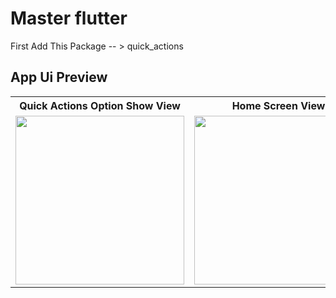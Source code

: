 # Master flutter



First Add This Package -- > quick_actions



## App Ui Preview



<table>
  
  
<tr>                    
   
   <th> Quick Actions Option Show View</th>
   <th> Home Screen View</th>
   <th> Setting Screen View</th>
   <th> Help Screen View</th>


</tr>
  
  
  
  
<tr>

<td>

<img src="https://github.com/mdsomad/Master_Flutter_Widgets/assets/103892160/c45ea6d7-34b6-412f-9023-f69ff6f25f51"  width="270"/>

</td>
<td>

<img src="https://github.com/mdsomad/Master_Flutter_Widgets/assets/103892160/9fc9a3c9-7d1f-451f-a993-0be98abaaf3c"  width="270"/>

</td>
<td>

<img src="https://github.com/mdsomad/Master_Flutter_Widgets/assets/103892160/a13286e4-22ef-4fb8-a23b-d1572ce63487"  width="270"/>

</td>
<td>

<img src="https://github.com/mdsomad/Master_Flutter_Widgets/assets/103892160/3b685c2f-bbe1-484b-82b1-8a5068b6a49f"  width="270"/>

</td>


</tr>
</table>








